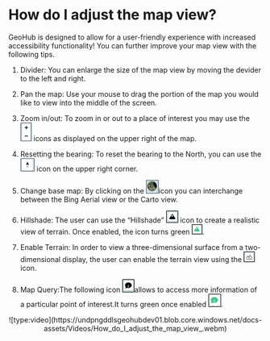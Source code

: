 # How do I adjust the map view?

GeoHub is designed to allow for a user-friendly experience with increased accessibility functionality! You can further improve your map view with the following tips.

1.  Divider: You can enlarge the size of the map view by moving the devider to the left and right.

2.  Pan the map: Use your mouse to drag the portion of the map you would like to view into the middle of the screen.

3.  Zoom in/out: To zoom in or out to a place of interest you may use the ![Map_Zoom_in_out.png](../assets/data/Map_Zoom_in_out.png) icons as displayed on the upper right of the map.

4.  Resetting the bearing: To reset the bearing to the North, you can use the ![Map_reset_bearing.png](../assets/data/Map_reset_bearing.png) icon on the upper right corner.

5.  Change base map: By clicking on the ![Map_Base_map.png](../assets/data/Map_Base_map.png)icon you can interchange between the Bing Aerial view or the Carto view.

6.  Hillshade: The user can use the “Hillshade” ![Map_Hillshade_1.png](../assets/data/Map_Hillshade_1.png) icon to create a realistic view of terrain. Once enabled, the icon turns green ![Map_Hillshade_2.png](../assets/data/Map_Hillshade_2.png).

7.  Enable Terrain: In order to view a three-dimensional surface from a two-dimensional display, the user can enable the terrain view using the ![Map_Terrain.png](../assets/data/Map_Terrain.png) icon.

8.  Map Query:The following icon ![Map_Information.png](../assets/data/Map_Information.png)allows to access more information of a particular point of interest.It turns green once enabled ![Map_Information.png](../assets/data/Map_Information1.png).

<center> ![type:video](https://undpngddlsgeohubdev01.blob.core.windows.net/docs-assets/Videos/How_do_I_adjust_the_map_view_.webm)</center>

